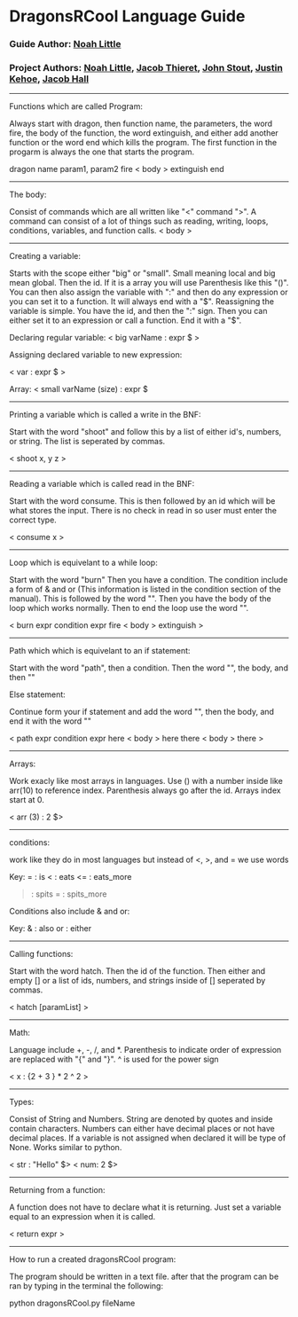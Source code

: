 # DragonsRCool Language Guide
### Guide Author: [Noah Little](https://github.com/NoahLittle2001)
### Project Authors: [Noah Little](https://github.com/NoahLittle2001), [Jacob Thieret](https://github.com/duhBlu), [John Stout](https://github.com/JaqStoot), [Justin Kehoe](https://github.com/JustinKehoe), [Jacob Hall](https://github.com/jacetheace74)

_______________________________________________________________________________________________________________________________________________________________________
Functions which are called Program:

Always start with dragon, then function name, the parameters, the word fire, the body of the function, the word extinguish, and either add another function or the word end which kills the program. The first function in the progarm is always the one that starts the program.

dragon name param1, param2 fire
< body >
extinguish
end

_______________________________________________________________________________________________________________________________________________________________________
The body:

Consist of commands which are all written like "<" command ">". A command can consist of a lot of things such as reading, writing, loops, conditions, variables, and function calls.
< body >

_______________________________________________________________________________________________________________________________________________________________________
Creating a variable:

Starts with the scope either "big" or "small". Small meaning local and big mean global. Then the id. If it is a array you will use Parenthesis like this "()". You can then
also assign the variable with ":" and then do any expression or you can set it to a function. It will always end with a "$". Reassigning the variable is simple. You have the id,
and then the ":" sign. Then you can either set it to an expression or call a function. End it with a "$".

Declaring regular variable:
< big varName : expr $ >

Assigning declared variable to new expression:

< var : expr $ >

Array:
< small varName (size) :  expr  $
_______________________________________________________________________________________________________________________________________________________________________
Printing a variable which is called a write in the BNF:

Start with the word "shoot" and follow this by a list of either id's, numbers, or string. The list is seperated by commas.

< shoot x, y z >

_______________________________________________________________________________________________________________________________________________________________________
Reading a variable which is called read in the BNF:

Start with the word consume. This is then followed by an id which will be what stores the input. There is no check in read in so user must enter the correct type.

< consume x >

_______________________________________________________________________________________________________________________________________________________________________
Loop which is equivelant to a while loop:

Start with the word "burn" Then you have a condition. The condition include a form of & and or (This information is listed in the condition section of the manual). This is followed by the word "<fire>". Then you have the body of the loop which works normally. Then to end the loop use the word "<extinguish>".

< burn expr condition expr fire < body > extinguish >

_______________________________________________________________________________________________________________________________________________________________________
Path which which is equivelant to an if statement:

Start with the word "path", then a condition. Then the word "<here>", the body, and then "<here>"

Else statement:

Continue form your if statement and add the word "<there>", then the body, and end it with the word "<there>"

< path expr condition expr here
< body >
here
there
< body > 
there >

_______________________________________________________________________________________________________________________________________________________________________
Arrays:

Work exacly like most arrays in languages. Use () with a number inside like arr(10) to reference index. Parenthesis always go after the id. Arrays index start at 0.

< arr (3) : 2 $>

_______________________________________________________________________________________________________________________________________________________________________
conditions:

work like they do in most languages but instead of <, >, and = we use words

Key:
= : is
< : eats
<= : eats_more
> : spits
>= : spits_more

Conditions also include & and or:

Key:
& : also
or : either

_______________________________________________________________________________________________________________________________________________________________________
Calling functions:

Start with the word hatch. Then the id of the function. Then either and empty [] or a list of ids, numbers, and strings inside of [] seperated by commas.

< hatch [paramList] >

_______________________________________________________________________________________________________________________________________________________________________
Math:

Language include +, -, /, and *. Parenthesis to indicate order of expression are replaced with "{" and "}". ^ is used for the power sign

< x : {2 + 3 } * 2 ^ 2 >

_______________________________________________________________________________________________________________________________________________________________________
Types:

Consist of String and Numbers. String are denoted by quotes and inside contain characters. Numbers can either have decimal places or not have decimal places. If a variable is not assigned when declared it will be type of None. Works similar to python.

< str : "Hello" $>
< num: 2 $>
_______________________________________________________________________________________________________________________________________________________________________
Returning from a function:

A function does not have to declare what it is returning. Just set a variable equal to an expression when it is called.

< return expr >

_______________________________________________________________________________________________________________________________________________________________________
How to run a created dragonsRCool program:

The program should be written in a text file. after that the program can be ran by typing in the terminal the following:

python dragonsRCool.py fileName
